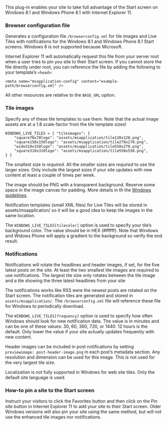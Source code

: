 This plug-in enables your site to take full advantage of the Start
screen on Windows 8.1 and Windows Phone 8.1 with Internet Explorer 11.

### Browser configuration file

Generates a configuration file `/browserconfig.xml` for tile images and
Live Tiles with notifications for the Windows 8.1 and Windows Phone 8.1
Start screens. Windows 8 is not supported because Microsoft.

Internet Explorer 11 will automatically request this file from your
server root when a user tries to pin you site to their Start screen. If
you cannot store the file directly under root, you can reference the
file by adding the following to your template’s `<head>`:

    <meta name="msapplication-config" content="example-path/browserconfig.xml" />

All other resources are relative to the `BASE_URL` option.

### Tile images

Specify any of these tile templates to use them. Note that the actual
image assets are at a 1.8 scale-factor from the tile template sizes!

    WINDOWS_LIVE_TILES = { "tileimages": {
        "square70x70logo": "assets/msapplication/tile128x128.png",
        "square150x150logo": "assets/msapplication/tile270x270.png",
        "wide310x150logo": "assets/msapplication/tile558x270.png",
        "square310x310logo": "assets/msapplication/tile558x558.png",
    } }

The smallest size is *required*. All the smaller sizes are *required*
to use the larger sizes. Only include the largest sizes if your site
updates with new content at least a couple of times per week.

The image should be PNG with a transparent background. Reserve some
space in the image canvas for padding. More details in th the
[Windows guidelines](http://msdn.microsoft.com/en-us/library/windows/apps/hh781198.aspx "Tile and toast visual assets").

Notification templates (small XML files) for Live Tiles will be stored
in assets/msapplication/ so it will be a good idea to keep tile images
in the same location.

The `WINDOWS_LIVE_TILES[tilecolor]` option is used to specify your
tile’s background color. The value should be in HEX (#ffffff). Note
that Windows and Widows Phone will apply a gradient to the background
so verify the end result.

### Notifications

Notifications will rotate the headlines and header images, if set,
for the five latest posts on the site. At least the two smallest tile
images are *required* to use notifications. The largest tile size only
rotates between the tile image and a tile showing the three latest
headlines from your site

The notifications works like RSS were the newest posts are rotated on
the Start screen. The notification tiles are generated and stored in
`assets/msapplication/`. The `/browserconfig.xml` file will reference
these file for Windows to periodically download.

The `WINDOWS_LIVE_TILES[frequency]` option is used to specify how
often Windows should look for new notification data. The value is in
minutes and can be one of these values: 30, 60, 360, 720, or 1440.
12 hours is the default. Only lower the value if your site actually
updates frequently with new content.

Header images can be included in post notifications by setting
`previewimage: post-header-image.png` in each post’s metadata section.
Any resolution and dimension can be used for this image. This is not
used for the very largest tile size.

Localization is not fully supported in Windows for web site tiles. Only
the default site language is used.

### How-to pin a site to the Start screen

Instruct your visitors to click the Favorites button and then click on
the Pin site button in Internet Explorer 11 to add your site to their
Start screen. Older Windows versions will also pin your site using the
same method, but will not use the enhanced tile images nor notifications.

